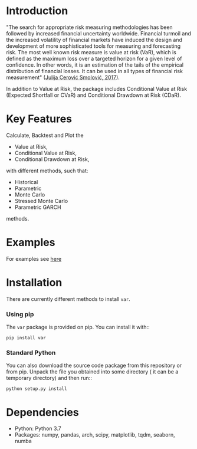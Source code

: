 # Introduction

"The search for appropriate risk measuring methodologies has been followed by increased financial uncertainty worldwide. Financial
turmoil and the increased volatility of financial markets have induced the design and development of more sophisticated tools for
measuring and forecasting risk. The most well known risk measure is value at risk (VaR), which is defined as the maximum loss over
a targeted horizon for a given level of confidence. In other words, it is an estimation of the tails of the empirical distribution
of financial losses. It can be used in all types of financial risk
measurement" ([Julija Cerović Smolović, 2017](https://doi.org/10.1080/1331677X.2017.1305773)).

In addition to Value at Risk, the package includes Conditional Value at Risk (Expected Shortfall or CVaR) and Conditional Drawdown
at Risk (CDaR).

# Key Features

Calculate, Backtest and Plot the

- Value at Risk,
- Conditional Value at Risk,
- Conditional Drawdown at Risk, 
  
with different methods, such that:
- Historical
- Parametric
- Monte Carlo
- Stressed Monte Carlo
- Parametric GARCH 
  
methods.

# Examples
For examples see [here]('https://github.com/ibaris/VaR')

# Installation

There are currently different methods to install `var`.

### Using pip

The ` var ` package is provided on pip. You can install it with::

    pip install var

### Standard Python

You can also download the source code package from this repository or from pip. Unpack the file you obtained into some directory (
it can be a temporary directory) and then run::

    python setup.py install

# Dependencies

* Python: Python 3.7
* Packages: numpy, pandas, arch, scipy, matplotlib, tqdm, seaborn, numba
